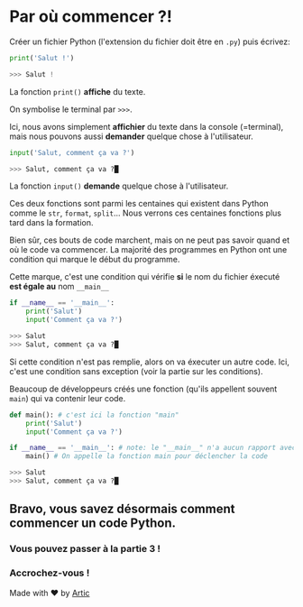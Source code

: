 # Par où commencer ?!

Créer un fichier Python (l'extension du fichier doit être en `.py`) puis écrivez:
```python
print('Salut !')

>>> Salut !
```

La fonction `print()` **affiche** du texte.

On symbolise le terminal par `>>>`.

Ici, nous avons simplement **affichier** du texte dans la console (=terminal), mais nous pouvons aussi **demander** quelque chose à l'utilisateur.

```python
input('Salut, comment ça va ?')

>>> Salut, comment ça va ?█
```

La fonction `input()` **demande** quelque chose à l'utilisateur.

Ces deux fonctions sont parmi les centaines qui existent dans Python comme le `str`, `format`, `split`...
Nous verrons ces centaines fonctions plus tard dans la formation.

Bien sûr, ces bouts de code marchent, mais on ne peut pas savoir quand et où le code va commencer.
La majorité des programmes en Python ont une condition qui marque le début du programme.

Cette marque, c'est une condition qui vérifie **si** le nom du fichier éxecuté **est égale au** nom `__main__`
```python
if __name__ == '__main__':
    print('Salut')
    input('Comment ça va ?')

>>> Salut
>>> Salut, comment ça va ?█
```

Si cette condition n'est pas remplie, alors on va éxecuter un autre code.
Ici, c'est une condition sans exception (voir la partie sur les conditions).

Beaucoup de développeurs créés une fonction (qu'ils appellent souvent `main`) qui va contenir leur code.
```python
def main(): # c'est ici la fonction "main"
    print('Salut')
    input('Comment ça va ?')

if __name__ == '__main__': # note: le "__main__" n'a aucun rapport avec la fonction "main"
    main() # On appelle la fonction main pour déclencher la code

>>> Salut
>>> Salut, comment ça va ?█
```

## Bravo, vous savez désormais comment commencer un code Python.
### Vous pouvez passer à la partie 3 !
### Accrochez-vous !

Made with ❤️ by [Artic](https://discord.com/users/855783629047988274)
